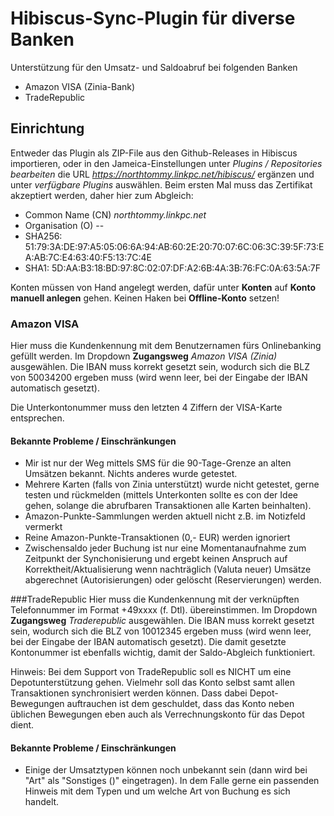 # Hibiscus-Sync-Plugin für diverse Banken
Unterstützung für den Umsatz- und Saldoabruf bei folgenden Banken

 - Amazon VISA (Zinia-Bank)
 - TradeRepublic

## Einrichtung
Entweder das Plugin als ZIP-File aus den Github-Releases in Hibiscus importieren, oder in den Jameica-Einstellungen unter *Plugins / Repositories bearbeiten* die URL *https://northtommy.linkpc.net/hibiscus/* ergänzen und unter *verfügbare Plugins* auswählen. Beim ersten Mal muss das Zertifikat akzeptiert werden, daher hier zum Abgleich:
- Common Name (CN) *northtommy.linkpc.net*
- Organisation (O) --
- SHA256: 51:79:3A:DE:97:A5:05:06:6A:94:AB:60:2E:20:70:07:6C:06:3C:39:5F:73:EA:AB:7C:E4:63:40:F5:13:7C:4E
- SHA1: 5D:AA:B3:18:BD:97:8C:02:07:DF:A2:6B:4A:3B:76:FC:0A:63:5A:7F
  
Konten müssen von Hand angelegt werden, dafür unter **Konten** auf **Konto manuell anlegen** gehen. Keinen Haken bei **Offline-Konto** setzen!

### Amazon VISA
Hier muss die Kundenkennung mit dem Benutzernamen fürs Onlinebanking gefüllt werden. Im Dropdown **Zugangsweg** *Amazon VISA (Zinia)* ausgewählen.
Die IBAN muss korrekt gesetzt sein, wodurch sich die BLZ von 50034200 ergeben muss (wird wenn leer, bei der Eingabe der IBAN automatisch gesetzt).

Die Unterkontonummer muss den letzten 4 Ziffern der VISA-Karte entsprechen.

#### Bekannte Probleme / Einschränkungen
- Mir ist nur der Weg mittels SMS für die 90-Tage-Grenze an alten Umsätzen bekannt. Nichts anderes wurde getestet.
- Mehrere Karten (falls von Zinia unterstützt) wurde nicht getestet, gerne testen und rückmelden (mittels Unterkonten sollte es con der Idee gehen, solange die abrufbaren Transaktionen alle Karten beinhalten).
- Amazon-Punkte-Sammlungen werden aktuell nicht z.B. im Notizfeld vermerkt
- Reine Amazon-Punkte-Transaktionen (0,- EUR) werden ignoriert
- Zwischensaldo jeder Buchung ist nur eine Momentanaufnahme zum Zeitpunkt der Synchonisierung und ergebt keinen Anspruch auf Korrektheit/Aktualisierung wenn nachträglich (Valuta neuer) Umsätze abgerechnet (Autorisierungen) oder gelöscht (Reservierungen) werden. 

###TradeRepublic
Hier muss die Kundenkennung mit der verknüpften Telefonnummer im Format +49xxxx (f. Dtl). übereinstimmen. Im Dropdown **Zugangsweg** *Traderepublic* ausgewählen.
Die IBAN muss korrekt gesetzt sein, wodurch sich die BLZ von 10012345 ergeben muss (wird wenn leer, bei der Eingabe der IBAN automatisch gesetzt).
Die damit gesetzte Kontonummer ist ebenfalls wichtig, damit der Saldo-Abgleich funktioniert.

Hinweis: Bei dem Support von TradeRepublic soll es NICHT um eine Depotunterstützung gehen. Vielmehr soll das Konto selbst samt allen Transaktionen synchronisiert werden können.
Dass dabei Depot-Bewegungen auftrauchen ist dem geschuldet, dass das Konto neben üblichen Bewegungen eben auch als Verrechnungskonto für das Depot dient.

#### Bekannte Probleme / Einschränkungen
- Einige der Umsatztypen können noch unbekannt sein (dann wird bei "Art" als "Sonstiges (<type>)" eingetragen). In dem Falle gerne ein passenden Hinweis mit dem Typen und um welche Art von Buchung es sich handelt.
